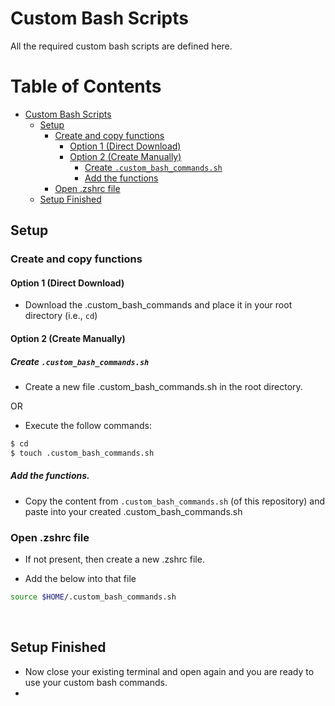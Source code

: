 # Custom Bash Scripts
All the required custom bash scripts are defined here.

# Table of Contents

- [Custom Bash Scripts](#custom-bash-scripts)
  - [Setup](#setup)
    - [Create and copy functions](#create-and-copy-functions)
      - [Option 1 (Direct Download)](#option-1-direct-download)
      - [Option 2 (Create Manually)](#option-2-create-manually)
        - [Create `.custom_bash_commands.sh`](#create-custom_bash_commandssh)
        - [Add the functions](#add-the-functions)
    - [Open .zshrc file](#open-zshrc-file)
  - [Setup Finished](#setup-finished)

## Setup

### Create and copy functions

#### Option 1 (Direct Download)

- Download the .custom_bash_commands and place it in your root directory (i.e., `cd`)

#### Option 2 (Create Manually)

##### Create `.custom_bash_commands.sh`

- Create a new file .custom_bash_commands.sh in the root directory.

OR 

- Execute the follow commands:

```bash
$ cd
$ touch .custom_bash_commands.sh
```

##### Add the functions.

- Copy the content from `.custom_bash_commands.sh` (of this repository) and paste into your created .custom_bash_commands.sh


### Open .zshrc file

- If not present, then create a new .zshrc file.

- Add the below into that file

```bash
source $HOME/.custom_bash_commands.sh
```

<br />

## Setup Finished

- Now close your existing terminal and open again and you are ready to use your custom bash commands.
- 


